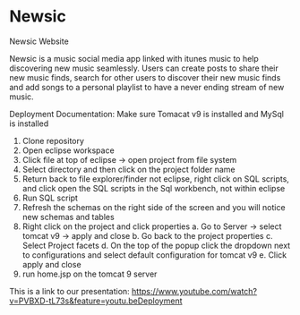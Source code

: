 # Newsic
Newsic Website

Newsic is a music social media app linked with itunes music to help discovering new music seamlessly. Users can create posts to share their new music finds, search for other users to discover their new music finds and add songs to a personal playlist to have a never ending stream of new music. 

Deployment Documentation:
Make sure Tomacat v9 is installed and MySql is installed
1. Clone repository
2. Open eclipse workspace
3. Click file at top of eclipse -> open project from file system
4. Select directory and then click on the project folder name
5. Return back to file explorer/finder not eclipse, right click on SQL scripts, and click
open the SQL scripts in the Sql workbench, not within eclipse
6. Run SQL script
7. Refresh the schemas on the right side of the screen and you will notice new schemas
and tables
8. Right click on the project and click properties
a. Go to Server -> select tomcat v9 -> apply and close
b. Go back to the project properties
c. Select Project facets
d. On the top of the popup click the dropdown next to configurations and select
default configuration for tomcat v9 e. Click apply and close
9. run home.jsp on the tomcat 9 server

This is a link to our presentation: https://www.youtube.com/watch?v=PVBXD-tL73s&feature=youtu.beDeployment 
